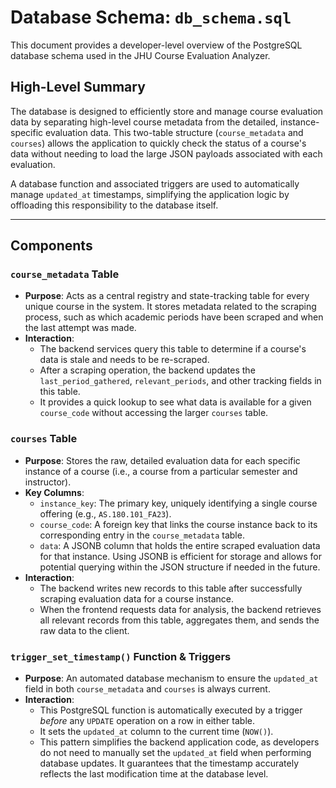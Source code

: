 # Database Schema: `db_schema.sql`

This document provides a developer-level overview of the PostgreSQL database schema used in the JHU Course Evaluation Analyzer.

## High-Level Summary

The database is designed to efficiently store and manage course evaluation data by separating high-level course metadata from the detailed, instance-specific evaluation data. This two-table structure (`course_metadata` and `courses`) allows the application to quickly check the status of a course's data without needing to load the large JSON payloads associated with each evaluation.

A database function and associated triggers are used to automatically manage `updated_at` timestamps, simplifying the application logic by offloading this responsibility to the database itself.

---

## Components

### `course_metadata` Table

-   **Purpose**: Acts as a central registry and state-tracking table for every unique course in the system. It stores metadata related to the scraping process, such as which academic periods have been scraped and when the last attempt was made.
-   **Interaction**:
    -   The backend services query this table to determine if a course's data is stale and needs to be re-scraped.
    -   After a scraping operation, the backend updates the `last_period_gathered`, `relevant_periods`, and other tracking fields in this table.
    -   It provides a quick lookup to see what data is available for a given `course_code` without accessing the larger `courses` table.

### `courses` Table

-   **Purpose**: Stores the raw, detailed evaluation data for each specific instance of a course (i.e., a course from a particular semester and instructor).
-   **Key Columns**:
    -   `instance_key`: The primary key, uniquely identifying a single course offering (e.g., `AS.180.101_FA23`).
    -   `course_code`: A foreign key that links the course instance back to its corresponding entry in the `course_metadata` table.
    -   `data`: A JSONB column that holds the entire scraped evaluation data for that instance. Using JSONB is efficient for storage and allows for potential querying within the JSON structure if needed in the future.
-   **Interaction**:
    -   The backend writes new records to this table after successfully scraping evaluation data for a course instance.
    -   When the frontend requests data for analysis, the backend retrieves all relevant records from this table, aggregates them, and sends the raw data to the client.

### `trigger_set_timestamp()` Function & Triggers

-   **Purpose**: An automated database mechanism to ensure the `updated_at` field in both `course_metadata` and `courses` is always current.
-   **Interaction**:
    -   This PostgreSQL function is automatically executed by a trigger *before* any `UPDATE` operation on a row in either table.
    -   It sets the `updated_at` column to the current time (`NOW()`).
    -   This pattern simplifies the backend application code, as developers do not need to manually set the `updated_at` field when performing database updates. It guarantees that the timestamp accurately reflects the last modification time at the database level.